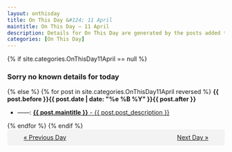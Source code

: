 ```yaml
---
layout: onthisday
title: On This Day &#124; 11 April
maintitle: On This Day — 11 April
description: Details for On This Day are generated by the posts added to the website so the content is subject to changes/updates over time.
categories: [On This Day]
---
```


{% if site.categories.OnThisDay11April == null %}
<h3>Sorry no known details for today</h3>
{% else %}
{% for post in site.categories.OnThisDay11April reversed %}
<strong>{{ post.before }}{{ post.date | date: "%e %B %Y" }}{{ post.after }}</strong>
<ul>
<li> ——: <a class="{{ post.class }}" href="{{ post.url }}"><strong>{{ post.maintitle }}</strong> - {{ post.post_description }}</a></li>
</ul>
{% endfor %}
{% endif %}
<br />
<div style="background-color: #f3f3f3; padding: 10px; border-radius: 5px; text-align: center; display: flex; justify-content: space-evenly;">
<a href="/onthisday/04/04-10">« Previous Day</a>
<span style="visibility:hidden;">[ Visit Leap Year February 29 ]</span>
<a href="/onthisday/04/04-12">Next Day »</a>
</div>
